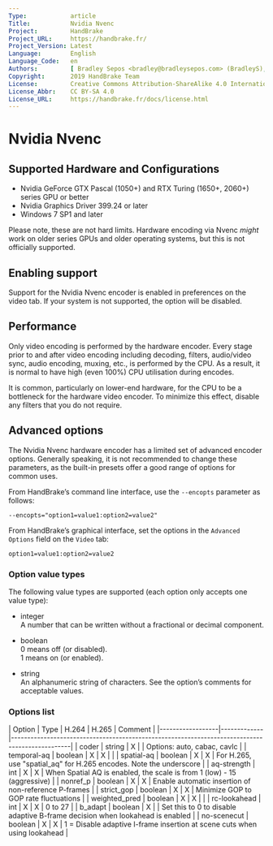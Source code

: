 ```yaml
---
Type:            article
Title:           Nvidia Nvenc
Project:         HandBrake
Project_URL:     https://handbrake.fr/
Project_Version: Latest
Language:        English
Language_Code:   en
Authors:         [ Bradley Sepos <bradley@bradleysepos.com> (BradleyS), Scott (s55) ]
Copyright:       2019 HandBrake Team
License:         Creative Commons Attribution-ShareAlike 4.0 International
License_Abbr:    CC BY-SA 4.0
License_URL:     https://handbrake.fr/docs/license.html
---
```


Nvidia Nvenc
============

## Supported Hardware and Configurations 

- Nvidia GeForce GTX Pascal (1050+) and RTX Turing (1650+, 2060+) series GPU or better
- Nvidia Graphics Driver 399.24 or later
- Windows 7 SP1 and later

Please note, these are not hard limits. Hardware encoding via Nvenc *might* work on older series GPUs and older operating systems, but this is not officially supported.

## Enabling support

Support for the Nvidia Nvenc encoder is enabled in preferences on the video tab. If your system is not supported, the option will be disabled.

## Performance

Only video encoding is performed by the hardware encoder. Every stage prior to and after video encoding including decoding, filters, audio/video sync, audio encoding, muxing, etc., is performed by the CPU. As a result, it is normal to have high (even 100%) CPU utilisation during encodes.

It is common, particularly on lower-end hardware, for the CPU to be a bottleneck for the hardware video encoder. To minimize this effect, disable any filters that you do not require.

## Advanced options

The Nvidia Nvenc hardware encoder has a limited set of advanced encoder options. Generally speaking, it is not recommended to change these parameters, as the built-in presets offer a good range of options for common uses.

From HandBrake’s command line interface, use the `--encopts` parameter as follows:

    --encopts="option1=value1:option2=value2"

From HandBrake’s graphical interface, set the options in the `Advanced Options` field on the `Video` tab:

    option1=value1:option2=value2

### Option value types

The following value types are supported (each option only accepts one value type):

- integer  
  A number that can be written without a fractional or decimal component.

- boolean  
  0 means off (or disabled).  
  1 means on (or enabled).
 
- string  
  An alphanumeric string of characters. See the option’s comments for acceptable values.

### Options list

| Option           | Type        | H.264 | H.265 | Comment                                                                        |
|------------------|-------------|------------------------------------------------------------------------------------------------|
| coder            | string      |   X   |       | Options: auto, cabac, cavlc                                                    |
| temporal-aq      | boolean     |   X   |   X   |                                                                                |
| spatial-aq       | boolean     |   X   |   X   | For H.265, use "spatial_aq" for H.265 encodes. Note the underscore             |
| aq-strength      | int         |   X   |   X   | When Spatial AQ is enabled, the scale is from 1 (low) - 15 (aggressive)        |
| nonref_p         | boolean     |   X   |   X   | Enable automatic insertion of non-reference P-frames                           |
| strict_gop       | boolean     |   X   |   X   | Minimize GOP to GOP rate fluctuations                                          |
| weighted_pred    | boolean     |   X   |   X   |                                                                                |
| rc-lookahead     | int         |   X   |   X   | 0 to 27                                                                        |
| b_adapt          | boolean     |   X   |       | Set this to 0 to disable adaptive B-frame decision when lookahead is enabled   |
| no-scenecut      | boolean     |   X   |   X   | 1 = Disable adaptive I-frame insertion at scene cuts when using lookahead      |

